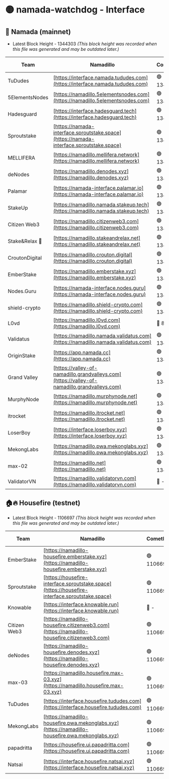 # 🟡 namada-watchdog - Interface

## 🚀 Namada (mainnet)
- Latest Block Height - 1344303 *(This block height was recorded when this file was generated and may be outdated later.)*

| Team | Namadillo | CometBFT | Indexer | MASP Indexer |
|-|-|-|-|-|
| TuDudes | [https://interface.namada.tududes.com](https://interface.namada.tududes.com) | 🟢 1344243 | 🟢 1344243 | 🟢 1344244 |
| 5ElementsNodes | [https://namadillo.5elementsnodes.com](https://namadillo.5elementsnodes.com) | 🟢 1344244 | 🟢 1344244 | 🟢 1344244 |
| Hadesguard | [https://interface.hadesguard.tech](https://interface.hadesguard.tech) | 🟢 1344245 | 🟢 1344245 | 🟢 1344244 |
| Sproutstake | [https://namada-interface.sproutstake.space](https://namada-interface.sproutstake.space) | 🟢 1344246 | 🟢 1344246 | 🟢 1344246 |
| MELLIFERA | [https://namadillo.mellifera.network](https://namadillo.mellifera.network) | 🟢 1344247 | 🟢 1344247 | 🟢 1344247 |
| deNodes | [https://namadillo.denodes.xyz](https://namadillo.denodes.xyz) | 🟢 1344248 | 🟢 1344247 | 🟢 1344248 |
| Palamar | [https://namada-interface.palamar.io](https://namada-interface.palamar.io) | 🟢 1344248 | 🟢 1344248 | 🟢 1344248 |
| StakeUp | [https://namadillo.namada.stakeup.tech](https://namadillo.namada.stakeup.tech) | 🟢 1344249 | 🟢 1344249 | 🟢 1344249 |
| Citizen Web3 | [https://namadillo.citizenweb3.com](https://namadillo.citizenweb3.com) | 🟢 1344250 | 🟢 1344250 | 🟢 1344250 |
| Stake&Relax 🦥 | [https://namadillo.stakeandrelax.net](https://namadillo.stakeandrelax.net) | 🟢 1344293 | 🟢 1344293 | 🟢 1344293 |
| CroutonDigital | [https://namadillo.crouton.digital](https://namadillo.crouton.digital) | 🟢 1344294 | 🔴 1338918 | 🟢 1344294 |
| EmberStake | [https://namadillo.emberstake.xyz](https://namadillo.emberstake.xyz) | 🟢 1344294 | 🟢 1344294 | 🟢 1344295 |
| Nodes.Guru | [https://namada-interface.nodes.guru](https://namada-interface.nodes.guru) | 🟢 1344295 | 🟢 1344295 | 🟢 1344296 |
| shield-crypto | [https://namadillo.shield-crypto.com](https://namadillo.shield-crypto.com) | 🟢 1344296 | 🟢 1344296 | 🟢 1344296 |
| L0vd | [https://namadillo.l0vd.com](https://namadillo.l0vd.com) | 🔴 894059 | 🔴 1269187 | 🔴 894059 |
| Validatus | [https://namadillo.namada.validatus.com](https://namadillo.namada.validatus.com) | 🟢 1344298 | 🔴 1338199 | 🟢 1344298 |
| OriginStake | [https://app.namada.cc](https://app.namada.cc) | 🟢 1344299 | 🟢 1344299 | 🟢 1344299 |
| Grand Valley | [https://valley-of-namadillo.grandvalleys.com](https://valley-of-namadillo.grandvalleys.com) | 🟢 1344299 | 🟢 1344299 | 🟢 1344299 |
| MurphyNode | [https://namadillo.murphynode.net](https://namadillo.murphynode.net) | 🟢 1344300 | 🟢 1344300 | 🔴 - |
| itrocket | [https://namadillo.itrocket.net](https://namadillo.itrocket.net) | 🟢 1344301 | 🔴 1339267 | 🟢 1344301 |
| LoserBoy | [https://interface.loserboy.xyz](https://interface.loserboy.xyz) | 🟢 1344302 | 🟢 1344302 | 🔴 - |
| MekongLabs | [https://namadillo.pwa.mekonglabs.xyz](https://namadillo.pwa.mekonglabs.xyz) | 🟢 1344303 | 🟢 1344303 | 🟢 1344303 |
| max-02 | [https://namadillo.net](https://namadillo.net) | 🟢 1344303 | 🟢 1344303 | 🟢 1344303 |
| ValidatorVN | [https://namadillo.validatorvn.com](https://namadillo.validatorvn.com) | 🔴 - | 🔴 - | 🔴 - |

## 🏠🔥 Housefire (testnet)
- Latest Block Height - 1106697 *(This block height was recorded when this file was generated and may be outdated later.)*

| Team | Namadillo | CometBFT | Indexer | MASP Indexer |
|-|-|-|-|-|
| EmberStake | [https://namadillo-housefire.emberstake.xyz](https://namadillo-housefire.emberstake.xyz) | 🟢 1106690 | 🟢 1106690 | 🔴 1083022 |
| Sproutstake | [https://housefire-interface.sproutstake.space](https://housefire-interface.sproutstake.space) | 🟢 1106690 | 🟢 1106690 | 🟢 1106690 |
| Knowable | [https://interface.knowable.run](https://interface.knowable.run) | 🔴 - | 🔴 - | 🔴 - |
| Citizen Web3 | [https://namadillo-housefire.citizenweb3.com](https://namadillo-housefire.citizenweb3.com) | 🟢 1106691 | 🟢 1106691 | 🔴 - |
| deNodes | [https://namadillo-housefire.denodes.xyz](https://namadillo-housefire.denodes.xyz) | 🟢 1106694 | 🟢 1106694 | 🟢 1106693 |
| max-03 | [https://namadillo.housefire.max-03.xyz](https://namadillo.housefire.max-03.xyz) | 🟢 1106694 | 🟢 1106694 | 🟢 1106694 |
| TuDudes | [https://interface.housefire.tududes.com](https://interface.housefire.tududes.com) | 🟢 1106695 | 🟢 1106695 | 🟢 1106695 |
| MekongLabs | [https://namadillo-housefire.pwa.mekonglabs.xyz](https://namadillo-housefire.pwa.mekonglabs.xyz) | 🟢 1106695 | 🟢 1106695 | 🔴 1083022 |
| papadritta | [https://housefire.ui.papadritta.com](https://housefire.ui.papadritta.com) | 🟢 1106696 | 🔴 972185 | 🔴 - |
| Natsai | [https://interface.housefire.natsai.xyz](https://interface.housefire.natsai.xyz) | 🟢 1106697 | 🟢 1106697 | 🟢 1106697 |

